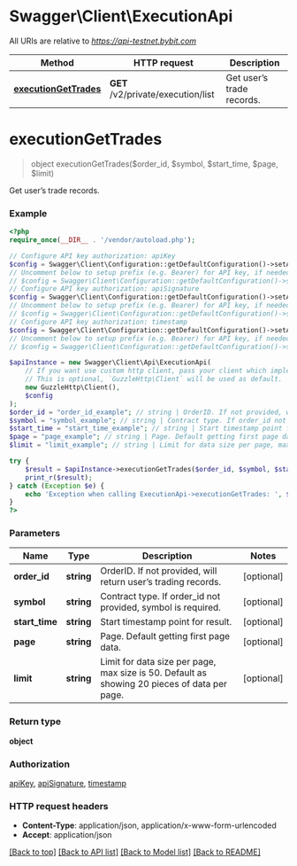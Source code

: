 # Swagger\Client\ExecutionApi

All URIs are relative to *https://api-testnet.bybit.com*

Method | HTTP request | Description
------------- | ------------- | -------------
[**executionGetTrades**](ExecutionApi.md#executionGetTrades) | **GET** /v2/private/execution/list | Get user’s trade records.


# **executionGetTrades**
> object executionGetTrades($order_id, $symbol, $start_time, $page, $limit)

Get user’s trade records.

### Example
```php
<?php
require_once(__DIR__ . '/vendor/autoload.php');

// Configure API key authorization: apiKey
$config = Swagger\Client\Configuration::getDefaultConfiguration()->setApiKey('api_key', 'YOUR_API_KEY');
// Uncomment below to setup prefix (e.g. Bearer) for API key, if needed
// $config = Swagger\Client\Configuration::getDefaultConfiguration()->setApiKeyPrefix('api_key', 'Bearer');
// Configure API key authorization: apiSignature
$config = Swagger\Client\Configuration::getDefaultConfiguration()->setApiKey('sign', 'YOUR_API_KEY');
// Uncomment below to setup prefix (e.g. Bearer) for API key, if needed
// $config = Swagger\Client\Configuration::getDefaultConfiguration()->setApiKeyPrefix('sign', 'Bearer');
// Configure API key authorization: timestamp
$config = Swagger\Client\Configuration::getDefaultConfiguration()->setApiKey('timestamp', 'YOUR_API_KEY');
// Uncomment below to setup prefix (e.g. Bearer) for API key, if needed
// $config = Swagger\Client\Configuration::getDefaultConfiguration()->setApiKeyPrefix('timestamp', 'Bearer');

$apiInstance = new Swagger\Client\Api\ExecutionApi(
    // If you want use custom http client, pass your client which implements `GuzzleHttp\ClientInterface`.
    // This is optional, `GuzzleHttp\Client` will be used as default.
    new GuzzleHttp\Client(),
    $config
);
$order_id = "order_id_example"; // string | OrderID. If not provided, will return user’s trading records.
$symbol = "symbol_example"; // string | Contract type. If order_id not provided, symbol is required.
$start_time = "start_time_example"; // string | Start timestamp point for result.
$page = "page_example"; // string | Page. Default getting first page data.
$limit = "limit_example"; // string | Limit for data size per page, max size is 50. Default as showing 20 pieces of data per page.

try {
    $result = $apiInstance->executionGetTrades($order_id, $symbol, $start_time, $page, $limit);
    print_r($result);
} catch (Exception $e) {
    echo 'Exception when calling ExecutionApi->executionGetTrades: ', $e->getMessage(), PHP_EOL;
}
?>
```

### Parameters

Name | Type | Description  | Notes
------------- | ------------- | ------------- | -------------
 **order_id** | **string**| OrderID. If not provided, will return user’s trading records. | [optional]
 **symbol** | **string**| Contract type. If order_id not provided, symbol is required. | [optional]
 **start_time** | **string**| Start timestamp point for result. | [optional]
 **page** | **string**| Page. Default getting first page data. | [optional]
 **limit** | **string**| Limit for data size per page, max size is 50. Default as showing 20 pieces of data per page. | [optional]

### Return type

**object**

### Authorization

[apiKey](../../README.md#apiKey), [apiSignature](../../README.md#apiSignature), [timestamp](../../README.md#timestamp)

### HTTP request headers

 - **Content-Type**: application/json, application/x-www-form-urlencoded
 - **Accept**: application/json

[[Back to top]](#) [[Back to API list]](../../README.md#documentation-for-api-endpoints) [[Back to Model list]](../../README.md#documentation-for-models) [[Back to README]](../../README.md)

